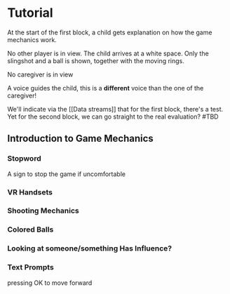 # Tutorial

At the start of the first block, a child gets explanation on how the game mechanics work.

No other player is in view.
The child arrives at a white space.
Only the slingshot and a ball is shown, together with the moving rings.

No caregiver is in view

A voice guides the child, this is a **different** voice than the one of the caregiver!

We'll indicate via the [[Data streams]] that for the first block, there's a test. Yet for the second block, we can go straight to the real evaluation? #TBD 

## Introduction to Game Mechanics

### Stopword

A sign to stop the game if uncomfortable

### VR Handsets

### Shooting Mechanics

### Colored Balls

### Looking at someone/something Has Influence?

### Text Prompts

pressing OK to move forward
